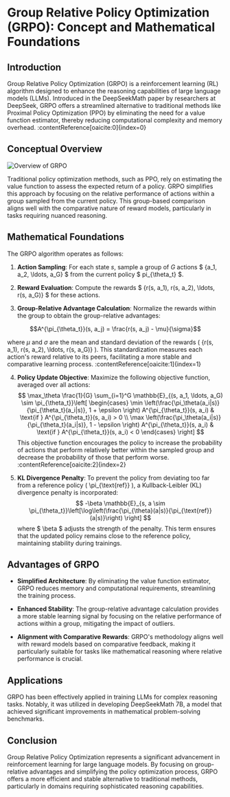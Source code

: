 # Group Relative Policy Optimization (GRPO): Concept and Mathematical Foundations

## Introduction

Group Relative Policy Optimization (GRPO) is a reinforcement learning (RL) algorithm designed to enhance the reasoning capabilities of large language models (LLMs). Introduced in the DeepSeekMath paper by researchers at DeepSeek, GRPO offers a streamlined alternative to traditional methods like Proximal Policy Optimization (PPO) by eliminating the need for a value function estimator, thereby reducing computational complexity and memory overhead. :contentReference[oaicite:0]{index=0}

## Conceptual Overview

![Overview of GRPO](../../images/RL_LLM/GRPO/image.png)

Traditional policy optimization methods, such as PPO, rely on estimating the value function to assess the expected return of a policy. GRPO simplifies this approach by focusing on the relative performance of actions within a group sampled from the current policy. This group-based comparison aligns well with the comparative nature of reward models, particularly in tasks requiring nuanced reasoning.

## Mathematical Foundations

The GRPO algorithm operates as follows:

1. **Action Sampling**: For each state $s$, sample a group of $G$ actions $ {a_1, a_2, \ldots, a_G} $ from the current policy $ pi_{\theta_t} $.

2. **Reward Evaluation**: Compute the rewards $ {r(s, a_1), r(s, a_2), \ldots, r(s, a_G)} $ for these actions.

3. **Group-Relative Advantage Calculation**: Normalize the rewards within the group to obtain the group-relative advantages:

$$A^{\pi_{\theta_t}}(s, a_j) = \frac{r(s, a_j) - \mu}{\sigma}$$

   where $\mu$ and  $\sigma$ are the mean and standard deviation of the rewards \( \{r(s, a_1), r(s, a_2), \ldots, r(s, a_G)\} \). This standardization measures each action's reward relative to its peers, facilitating a more stable and comparative learning process. :contentReference[oaicite:1]{index=1}

4. **Policy Update Objective**: Maximize the following objective function, averaged over all actions:
   $$
   \max_\theta \frac{1}{G} \sum_{i=1}^G \mathbb{E}_{(s, a_1, \ldots, a_G) \sim \pi_{\theta_t}}\left[ \begin{cases} \min \left(\frac{\pi_\theta(a_i|s)}{\pi_{\theta_t}(a_i|s)}, 1 + \epsilon \right) A^{\pi_{\theta_t}}(s, a_i) & \text{if } A^{\pi_{\theta_t}}(s, a_i) > 0 \\ \max \left(\frac{\pi_\theta(a_i|s)}{\pi_{\theta_t}(a_i|s)}, 1 - \epsilon \right) A^{\pi_{\theta_t}}(s, a_i) & \text{if } A^{\pi_{\theta_t}}(s, a_i) < 0 \end{cases} \right]
   $$
   This objective function encourages the policy to increase the probability of actions that perform relatively better within the sampled group and decrease the probability of those that perform worse. :contentReference[oaicite:2]{index=2}

5. **KL Divergence Penalty**: To prevent the policy from deviating too far from a reference policy \( \pi_{\text{ref}} \), a Kullback-Leibler (KL) divergence penalty is incorporated:
   $$
   -\beta \mathbb{E}_{s, a \sim \pi_{\theta_t}}\left[\log\left(\frac{\pi_{\theta}(a|s)}{\pi_{\text{ref}}(a|s)}\right) \right]
   $$
   where $ \beta $ adjusts the strength of the penalty. This term ensures that the updated policy remains close to the reference policy, maintaining stability during trainings.

## Advantages of GRPO

- **Simplified Architecture**: By eliminating the value function estimator, GRPO reduces memory and computational requirements, streamlining the training process.

- **Enhanced Stability**: The group-relative advantage calculation provides a more stable learning signal by focusing on the relative performance of actions within a group, mitigating the impact of outliers.

- **Alignment with Comparative Rewards**: GRPO's methodology aligns well with reward models based on comparative feedback, making it particularly suitable for tasks like mathematical reasoning where relative performance is crucial.

## Applications

GRPO has been effectively applied in training LLMs for complex reasoning tasks. Notably, it was utilized in developing DeepSeekMath 7B, a model that achieved significant improvements in mathematical problem-solving benchmarks.

## Conclusion

Group Relative Policy Optimization represents a significant advancement in reinforcement learning for large language models. By focusing on group-relative advantages and simplifying the policy optimization process, GRPO offers a more efficient and stable alternative to traditional methods, particularly in domains requiring sophisticated reasoning capabilities.
